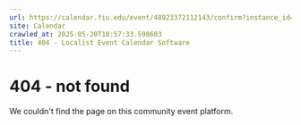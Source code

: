 ```yaml
---
url: https://calendar.fiu.edu/event/48923372112143/confirm?instance_id=49163423490869&return=https%3A%2F%2Fcalendar.fiu.edu%2Fcalendar%3Fevent_types%255B%255D%3D121720
site: Calendar
crawled_at: 2025-05-20T10:57:33.598603
title: 404 - Localist Event Calendar Software
---
```


# 404 - not found
We couldn't find the page on this community event platform.
